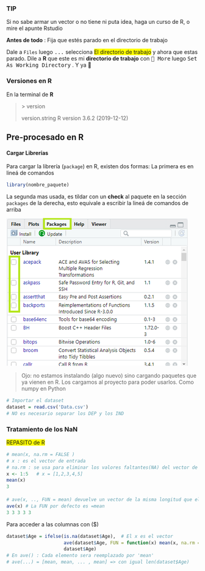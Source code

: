 ### TIP

Si no sabe armar un vector o no tiene ni puta idea, haga un curso de R, o mire el apunte Rstudio

**Antes de todo** : Fija que estés parado en el directorio de trabajo

Dale a `Files` luego <kbd>...</kbd> selecciona <span style="background:yellow;">El directorio de trabajo</span> y ahora que estas parado. Dile a **R** que este es mi **directorio de trabajo** con <kbd>:arrow_down_small: More</kbd>  luego <kbd>Set As Working Directory</kbd> . Y ya :slightly_smiling_face:

### Versiones en R

En la terminal de **R**

> \> version
>
> version.string R version 3.6.2 (2019-12-12)



## Pre-procesado en R

#### Cargar Librerías

Para cargar la librería (`package`) en R, existen dos formas: La primera es en lineá de comandos

 ````R
library(nombre_paquete)
 ````

La segunda mas usada, es tildar con un **check** al paquete en la sección `packages` de la derecha, esto equivale a escribir la lineá de comandos de arriba

![packages_R](packages_R.png)

> Ojo: no estamos instalando (algo nuevo) sino cargando paquetes que ya vienen en R. Los cargamos al proyecto para poder usarlos. Como numpy en Python

````R
# Importar el dataset
dataset = read.csv('Data.csv')
# NO es necesario separar los DEP y los IND
````

### Tratamiento de los NaN

<span style="background:yellow;">REPASITO de R</span>

````R
# mean(x, na.rm = FALSE )
# x : es el vector de entrada
# na.rm : se usa para eliminar los valores faltantes(NA) del vector de entrada (los_na.remove)
x <- 1:5   # x = [1,2,3,4,5]
mean(x)
3

# ave(x, .., FUN = mean) devuelve un vector de la misma longitud que el vector de entrada. Cada elem sera reemplazado por (mean)
ave(x) # La FUN por defecto es =mean
3 3 3 3 3
````

Para acceder a las columnas con ($)

```R
dataset$Age = ifelse(is.na(dataset$Age),  # El x es el vector
                     ave(dataset$Age, FUN = function(x) mean(x, na.rm = TRUE)),
                     dataset$Age)
# En ave() : Cada elemento sera reemplazado por 'mean'
# ave(...) = [mean, mean, ... , mean] => con igual len(dataset$Age)             # Ver Apunte Rstudio\ifelse       
```

